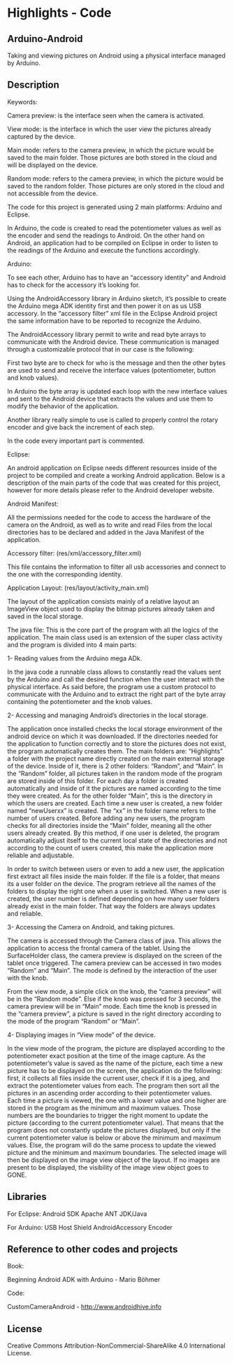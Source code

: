 Highlights - Code
================

Arduino-Android 
--------
Taking and viewing pictures on Android using a physical interface managed by Arduino.

Description
--------

Keywords:


Camera preview: is the interface seen when the camera is activated.

View mode: is the interface in which the user view the pictures already captured by the device.

Main mode: refers to the camera preview, in which the picture would be saved to the main folder. Those pictures are both stored in the cloud and will be displayed on the device.

Random mode: refers to the camera preview, in which the picture would be saved to the random folder. Those pictures are only stored in the cloud and not accessible from the device.



The code for this project is generated using 2 main platforms: Arduino and Eclipse.

In Arduino, the code is created to read the potentiometer values as well as the encoder and send the readings to Android.
On the other hand on Android, an application had to be compiled on Eclipse in order to listen to the readings of the Arduino and execute the functions accordingly.


Arduino:

To see each other, Arduino has to have an “accessory identity” and Android has to check for the accessory it’s looking for.

Using the AndroidAccessory library in Arduino sketch, it’s possible to create the Arduino mega ADK identity first and then power it on as us USB accessory. In the “accessory filter” xml file in the Eclipse Android project the same information have to be reported to recognize the Arduino.

The AndroidAccessory library permit to write and read byte arrays to communicate with the Android device. These communication is managed through a customizable protocol that in our case is the following:

First two byte are to check for who is the message and then the other bytes are used to send and receive the interface values (potentiometer, button and knob values).

In Arduino the byte array is updated each loop with the new interface values and sent to the Android device that extracts the values and use them to modify the behavior of the application.

Another library really simple  to use is called to properly control the rotary encoder and give back the increment of each step.


In the code every important part is commented.


Eclipse:

An android application on Eclipse needs different resources inside of the project to be compiled and create a working Android application. Below is a description of the main parts of the code that was created for this project, however for more details please refer to the Android developer website.

Android Manifest:

All the permissions needed for the code to access the hardware of the camera on the Android, as well as to write and read Files from the local directories has to be declared and added in the Java Manifest of the application.

Accessory filter:
(res/xml/accessory_filter.xml)

This file contains the information to filter all usb accessories and connect to the one with the corresponding identity.

Application Layout:
(res/layout/activity_main.xml)

The layout of the application consists mainly of a relative layout an ImageView object used to display the bitmap pictures already taken and saved in the local storage.


The java file:
This is the core part of the program with all the logics of the application. The main class used is an extension of the super class activity and the program is divided into 4 main parts:


1- Reading values from the Arduino mega ADk.

In the java code a runnable class allows to constantly read the values sent by the Arduino and call the desired function when the user interact with the physical interface. As said before, the program use a custom protocol to communicate with the Arduino and to extract the right part of the byte array containing the potentiometer and the knob values.


2- Accessing and managing Android’s directories in the local storage. 

The application once installed checks the local storage environment of the android device on which it was downloaded. If the directories needed for the application to function correctly and to store the pictures does not exist, the program automatically creates them. The main folders are: “Highlights” a folder with the project name directly created on the main external storage of the device. Inside of it, there is 2 other folders: “Random”, and “Main”. In the “Random” folder, all pictures taken in the random mode of the program are stored inside of this folder. For each day a folder is created automatically and inside of it the pictures are named according to the time they were created. As for the other folder “Main”, this is the directory in which the users are created. Each time a new user is created, a new folder named “newUserxx” is created. The “xx” in the folder name refers to the number of users created. Before adding any new users, the program checks for all directories inside the “Main” folder, meaning all the other users already created. By this method, if one user is deleted, the program automatically adjust itself to the current local state of the directories and not according to the count of users created, this make the application more reliable and adjustable.

In order to switch between users or even to add a new user, the application first extract all files inside the main folder. If the file is a folder, that means its a user folder on the device. The program retrieve all the names of the folders to display the right one when a user is switched. When a new user is created, the user number is defined depending on how many user folders already exist in the main folder. That way the folders are always updates and reliable.


3- Accessing the Camera on Android, and taking pictures.

The camera is accessed through the Camera class of java. This allows the application to access the frontal camera of the tablet. Using the SurfaceHolder class, the camera preview is displayed on the screen of the tablet once triggered. The camera preview can be accessed in two modes “Random” and “Main”. The mode is defined by the interaction of the user with the knob. 

From the view mode, a simple click on the knob, the “camera preview” will be in the “Random mode”. Else if the knob was pressed for 3 seconds, the camera preview will be in “Main” mode. Each time the knob is pressed in the “camera preview”, a picture is saved in the right directory according to the mode of the program “Random” or “Main”. 



4- Displaying images in “View mode” of the device.

In the view mode of the program, the picture are displayed according to the potentiometer exact position at the time of the image capture. As the potentiometer’s value is saved as the name of the picture, each time a new picture has to be displayed on the screen, the application do the following: first, it collects all files inside the current user, check if it is a jpeg, and extract the potentiometer values from each. The program then sort all the pictures in an ascending order according to their potentiometer values. Each time a picture is viewed, the one with a lower value and one higher are stored in the program as the minimum and maximum values. Those numbers are the boundaries to trigger the right moment to update the picture (according to the current potentiometer value). That means that the program does not constantly update the pictures displayed, but only if the current potentiometer value is below or above the minimum and maximum values. Else, the program will do the same process to update the viewed picture and the minimum and maximum boundaries. The selected image will then be displayed on the image view object of the layout. If no images are present to be displayed, the visibility of the image view object goes to GONE.


Libraries
--------

For Eclipse:
Android SDK
Apache ANT
JDK/Java

For Arduino:
USB Host Shield
AndroidAccessory
Encoder

Reference to other codes and projects
--------

Book:

Beginning Android ADK with Arduino - Mario Böhmer

Code:

CustomCameraAndroid - http://www.androidhive.info


License
--------
Creative Commons Attribution-NonCommercial-ShareAlike 4.0 International License.